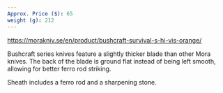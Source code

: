 ```yaml
---
Approx. Price ($): 65
weight (g): 212
---
```

https://morakniv.se/en/product/bushcraft-survival-s-hi-vis-orange/

Bushcraft series knives feature a slightly thicker blade than other Mora knives. The back of the blade is ground flat instead of being left smooth, allowing for better ferro rod striking.

Sheath includes a ferro rod and a sharpening stone.
